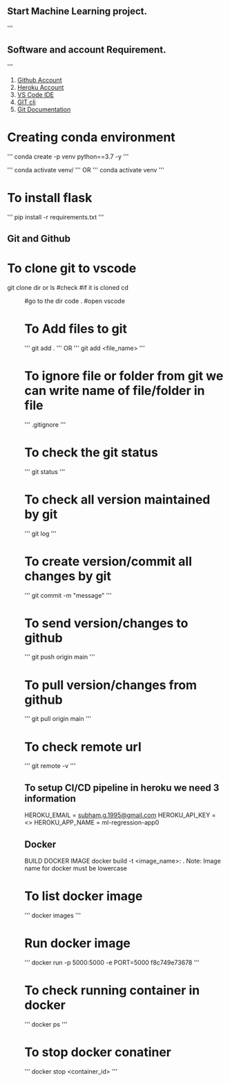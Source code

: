 ## Start Machine Learning project.
'''
## Software and account Requirement.
'''

1. [Github Account](https://github.com/)
2. [Heroku Account](https://dashboard.heroku.com/)
3. [VS Code IDE](https://code.visualstudio.com/download)
4. [GIT cli](https://git-scm.com/downloads)
5. [Git Documentation](https://git-scm.com/docs/gittutorial)


# Creating conda environment
'''
conda create -p venv python==3.7 -y
'''

'''
conda activate venv/
'''
OR
'''
conda activate venv
'''

# To install flask
'''
pip install -r requirements.txt
'''

## Git and Github

# To clone git to vscode
git clone <url>
dir or ls #check #if it is cloned
cd <dir> #go to the dir
code . #open vscode

# To Add files to git
'''
git add .
'''
OR
'''
git add <file_name>
'''

# To ignore file or folder from git we can write name of file/folder in file
'''
.gitignore
'''

# To check the git status
'''
git status
'''

# To check all version maintained by git
'''
git log
'''

# To create version/commit all changes by git
'''
git commit -m "message"
'''

# To send version/changes to github
'''
git push origin main
'''

# To pull version/changes from github
'''
git pull origin main
'''

# To check remote url
'''
git remote -v
'''

## To setup CI/CD pipeline in heroku we need 3 information

HEROKU_EMAIL = subham.g.1995@gmail.com
HEROKU_API_KEY = <>
HEROKU_APP_NAME = ml-regression-app0

## Docker
BUILD DOCKER IMAGE
docker build -t <image_name>:<tagname> .
Note: Image name for docker must be lowercase

# To list docker image
'''
docker images
'''
# Run docker image
'''
docker run -p 5000:5000 -e PORT=5000 f8c749e73678
'''

# To check running container in docker
'''
docker ps
'''

# To stop docker conatiner
'''
docker stop <container_id>
'''
